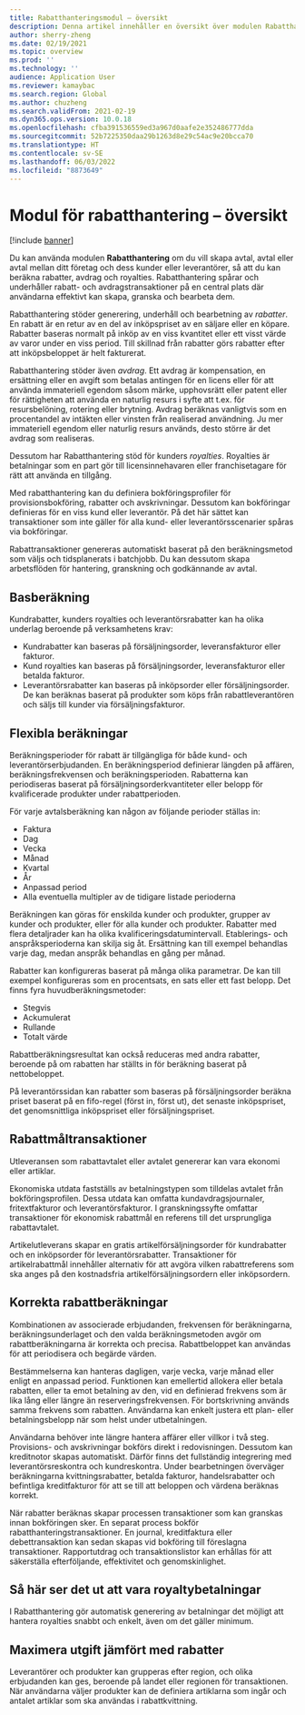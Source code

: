 ```yaml
---
title: Rabatthanteringsmodul – översikt
description: Denna artikel innehåller en översikt över modulen Rabatthantering för Microsoft Dynamics 365 Supply Chain Management.
author: sherry-zheng
ms.date: 02/19/2021
ms.topic: overview
ms.prod: ''
ms.technology: ''
audience: Application User
ms.reviewer: kamaybac
ms.search.region: Global
ms.author: chuzheng
ms.search.validFrom: 2021-02-19
ms.dyn365.ops.version: 10.0.18
ms.openlocfilehash: cfba391536559ed3a967d0aafe2e352486777dda
ms.sourcegitcommit: 52b7225350daa29b1263d8e29c54ac9e20bcca70
ms.translationtype: HT
ms.contentlocale: sv-SE
ms.lasthandoff: 06/03/2022
ms.locfileid: "8873649"
---
```

# <a name="rebate-management-module-overview"></a>Modul för rabatthantering – översikt

[!include [banner](../includes/banner.md)]

Du kan använda modulen **Rabatthantering** om du vill skapa avtal, avtal eller avtal mellan ditt företag och dess kunder eller leverantörer, så att du kan beräkna rabatter, avdrag och royalties. Rabatthantering spårar och underhåller rabatt- och avdragstransaktioner på en central plats där användarna effektivt kan skapa, granska och bearbeta dem.

Rabatthantering stöder generering, underhåll och bearbetning av *rabatter*. En rabatt är en retur av en del av inköpspriset av en säljare eller en köpare. Rabatter baseras normalt på inköp av en viss kvantitet eller ett visst värde av varor under en viss period. Till skillnad från rabatter görs rabatter efter att inköpsbeloppet är helt fakturerat.

Rabatthantering stöder även *avdrag*. Ett avdrag är kompensation, en ersättning eller en avgift som betalas antingen för en licens eller för att använda immateriell egendom såsom märke, upphovsrätt eller patent eller för rättigheten att använda en naturlig resurs i syfte att t.ex. för resursbelöning, rotering eller brytning. Avdrag beräknas vanligtvis som en procentandel av intäkten eller vinsten från realiserad användning. Ju mer immateriell egendom eller naturlig resurs används, desto större är det avdrag som realiseras.

Dessutom har Rabatthantering stöd för kunders *royalties*. Royalties är betalningar som en part gör till licensinnehavaren eller franchisetagare för rätt att använda en tillgång.

Med rabatthantering kan du definiera bokföringsprofiler för provisionsbokföring, rabatter och avskrivningar. Dessutom kan bokföringar definieras för en viss kund eller leverantör. På det här sättet kan transaktioner som inte gäller för alla kund- eller leverantörsscenarier spåras via bokföringar.

Rabattransaktioner genereras automatiskt baserat på den beräkningsmetod som väljs och tidsplanerats i batchjobb. Du kan dessutom skapa arbetsflöden för hantering, granskning och godkännande av avtal.

## <a name="basis-calculation"></a>Basberäkning

Kundrabatter, kunders royalties och leverantörsrabatter kan ha olika underlag beroende på verksamhetens krav:

- Kundrabatter kan baseras på försäljningsorder, leveransfakturor eller fakturor.
- Kund royalties kan baseras på försäljningsorder, leveransfakturor eller betalda fakturor.
- Leverantörsrabatter kan baseras på inköpsorder eller försäljningsorder. De kan beräknas baserat på produkter som köps från rabattleverantören och säljs till kunder via försäljningsfakturor.

## <a name="flexible-calculations"></a>Flexibla beräkningar

Beräkningsperioder för rabatt är tillgängliga för både kund- och leverantörserbjudanden. En beräkningsperiod definierar längden på affären, beräkningsfrekvensen och beräkningsperioden. Rabatterna kan periodiseras baserat på försäljningsorderkvantiteter eller belopp för kvalificerade produkter under rabattperioden.

För varje avtalsberäkning kan någon av följande perioder ställas in:

- Faktura
- Dag
- Vecka
- Månad
- Kvartal
- År
- Anpassad period
- Alla eventuella multipler av de tidigare listade perioderna

Beräkningen kan göras för enskilda kunder och produkter, grupper av kunder och produkter, eller för alla kunder och produkter. Rabatter med flera detaljrader kan ha olika kvalificeringsdatumintervall. Etablerings- och anspråksperioderna kan skilja sig åt. Ersättning kan till exempel behandlas varje dag, medan anspråk behandlas en gång per månad.

Rabatter kan konfigureras baserat på många olika parametrar. De kan till exempel konfigureras som en procentsats, en sats eller ett fast belopp. Det finns fyra huvudberäkningsmetoder:

- Stegvis
- Ackumulerat
- Rullande
- Totalt värde

Rabattberäkningsresultat kan också reduceras med andra rabatter, beroende på om rabatten har ställts in för beräkning baserat på nettobeloppet.

På leverantörssidan kan rabatter som baseras på försäljningsorder beräkna priset baserat på en fifo-regel (först in, först ut), det senaste inköpspriset, det genomsnittliga inköpspriset eller försäljningspriset.

## <a name="rebate-target-transactions"></a>Rabattmåltransaktioner

Utleveransen som rabattavtalet eller avtalet genererar kan vara ekonomi eller artiklar.

Ekonomiska utdata fastställs av betalningstypen som tilldelas avtalet från bokföringsprofilen. Dessa utdata kan omfatta kundavdragsjournaler, fritextfakturor och leverantörsfakturor. I granskningssyfte omfattar transaktioner för ekonomisk rabattmål en referens till det ursprungliga rabattavtalet.

Artikelutleverans skapar en gratis artikelförsäljningsorder för kundrabatter och en inköpsorder för leverantörsrabatter. Transaktioner för artikelrabattmål innehåller alternativ för att avgöra vilken rabattreferens som ska anges på den kostnadsfria artikelförsäljningsordern eller inköpsordern.

## <a name="accurate-rebate-calculations"></a>Korrekta rabattberäkningar

Kombinationen av associerade erbjudanden, frekvensen för beräkningarna, beräkningsunderlaget och den valda beräkningsmetoden avgör om rabattberäkningarna är korrekta och precisa. Rabattbeloppet kan användas för att periodisera och begärde värden.

Bestämmelserna kan hanteras dagligen, varje vecka, varje månad eller enligt en anpassad period. Funktionen kan emellertid allokera eller betala rabatten, eller ta emot betalning av den, vid en definierad frekvens som är lika lång eller längre än reserveringsfrekvensen. För bortskrivning används samma frekvens som rabatten. Användarna kan enkelt justera ett plan- eller betalningsbelopp när som helst under utbetalningen.

Användarna behöver inte längre hantera affärer eller villkor i två steg. Provisions- och avskrivningar bokförs direkt i redovisningen. Dessutom kan kreditnotor skapas automatiskt. Därför finns det fullständig integrering med leverantörsreskontra och kundreskontra. Under bearbetningen överväger beräkningarna kvittningsrabatter, betalda fakturor, handelsrabatter och befintliga kreditfakturor för att se till att beloppen och värdena beräknas korrekt.

När rabatter beräknas skapar processen transaktioner som kan granskas innan bokföringen sker. En separat process bokför rabatthanteringstransaktioner. En journal, kreditfaktura eller debettransaktion kan sedan skapas vid bokföring till föreslagna transaktioner. Rapportutdrag och transaktionslistor kan erhållas för att säkerställa efterföljande, effektivitet och genomskinlighet.

## <a name="guaranteed-royalty-payments"></a>Så här ser det ut att vara royaltybetalningar

I Rabatthantering gör automatisk generering av betalningar det möjligt att hantera royalties snabbt och enkelt, även om det gäller minimum.

## <a name="maximizing-spend-versus-rebates"></a>Maximera utgift jämfört med rabatter

Leverantörer och produkter kan grupperas efter region, och olika erbjudanden kan ges, beroende på landet eller regionen för transaktionen. När användarna väljer produkter kan de definiera artiklarna som ingår och antalet artiklar som ska användas i rabattkvittning.
